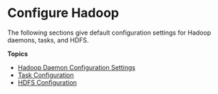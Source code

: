 # Configure Hadoop<a name="emr-hadoop-config"></a>

The following sections give default configuration settings for Hadoop daemons, tasks, and HDFS\.

**Topics**
+ [Hadoop Daemon Configuration Settings](emr-hadoop-daemons.md)
+ [Task Configuration](emr-hadoop-task-config.md)
+ [HDFS Configuration](emr-hdfs-config.md)